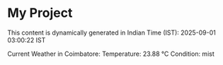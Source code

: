 # My Project

This content is dynamically generated in Indian Time (IST): 2025-09-01 03:00:22 IST


Current Weather in Coimbatore:
Temperature: 23.88 °C
Condition: mist
